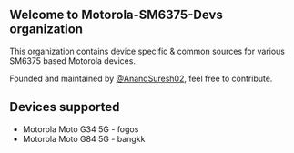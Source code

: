 ## Welcome to Motorola-SM6375-Devs organization 

This organization contains device specific & common sources for various SM6375 based Motorola devices.

Founded and maintained by [@AnandSuresh02](https://github.com/AnandSuresh02), feel free to contribute.

## Devices supported

* Motorola Moto G34 5G - fogos
* Motorola Moto G84 5G - bangkk

